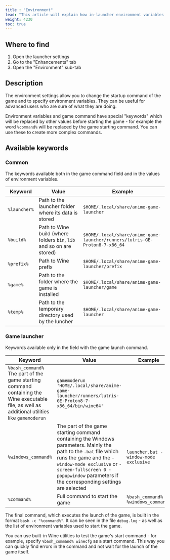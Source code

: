 ```yaml
---
title : "Environment"
lead: "This article will explain how in-launcher environment variables manager works"
weight: 4230
toc: true
---
```


## Where to find

1. Open the launcher settings
2. Go to the "Enhancements" tab
3. Open the "Environment" sub-tab

## Description

The environment settings allow you to change the startup command of the game and to specify environment variables. They can be useful for advanced users who are sure of what they are doing.

Environment variables and game command have special "keywords" which will be replaced by other values before starting the game - for example the word `%command%` will be replaced by the game starting command. You can use these to create more complex commands.

## Available keywords

### Common

The keywords available both in the game command field and in the values of environment variables.

| Keyword | Value | Example |
| - | - | - |
| `%launcher%` | Path to the launcher folder where its data is stored | `$HOME/.local/share/anime-game-launcher` |
| `%build%` | Path to Wine build (where folders `bin`, `lib` and so on are stored) | `$HOME/.local/share/anime-game-launcher/runners/lutris-GE-Proton8-7-x86_64` |
| `%prefix%` | Path to Wine prefix | `$HOME/.local/share/anime-game-launcher/prefix` |
| `%game%` | Path to the folder where the game is installed | `$HOME/.local/share/anime-game-launcher/game` |
| `%temp%` | Path to the temporary directory used by the luncher | `$HOME/.local/share/anime-game-launcher` |

### Game launcher

Keywords available only in the field with the game launch command.

| Keyword | Value | Example |
| - | - | - |
| `%bash_command% ` The part of the game starting command containing the Wine executable file, as well as additional utilities like `gamemoderun` | `gamemoderun 'HOME/.local/share/anime-game-launcher/runners/lutris-GE-Proton8-7-x86_64/bin/wine64'` |
| `%windows_command%` | The part of the game starting command containing the Windows parameters. Mainly the path to the `.bat` file which runs the game and the `-window-mode exclusive` or `-screen-fullscreen 0 -popupwindow` parameters if the corresponding settings are selected | `launcher.bat -window-mode exclusive` |
| `%command%` | Full command to start the game | `%bash_command% %windows_command%` |

The final command, which executes the launch of the game, is built in the format `bash -c "%command%"`. It can be seen in the file `debug.log` - as well as the list of environment variables used to start the game.

You can use built-in Wine utilities to test the game's start command - for example, specify `%bash_command% winecfg` as a start command. This way you can quickly find errors in the command and not wait for the launch of the game itself.
